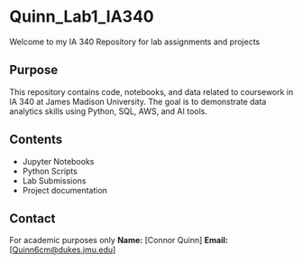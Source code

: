 # Quinn_Lab1_IA340

Welcome to my IA 340 Repository for lab assignments and projects

## Purpose

This repository contains code, notebooks, and data related to coursework in IA 340 at James Madison University. The goal is to demonstrate data analytics skills using Python, SQL, AWS, and AI tools.

## Contents

- Jupyter Notebooks
- Python Scripts
- Lab Submissions
- Project documentation

## Contact

For academic purposes only
**Name:** [Connor Quinn]
**Email:** [Quinn6cm@dukes.jmu.edu]
